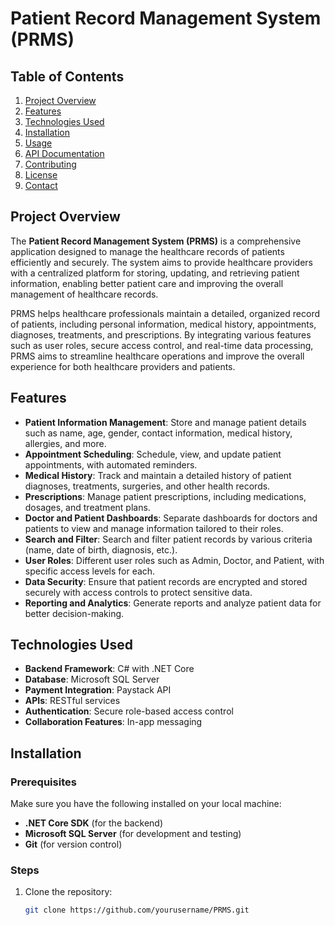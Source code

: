 # Patient Record Management System (PRMS)

## Table of Contents

1. [Project Overview](#project-overview)
2. [Features](#features)
3. [Technologies Used](#technologies-used)
4. [Installation](#installation)
5. [Usage](#usage)
6. [API Documentation](#api-documentation)
7. [Contributing](#contributing)
8. [License](#license)
9. [Contact](#contact)

## Project Overview

The **Patient Record Management System (PRMS)** is a comprehensive application designed to manage the healthcare records of patients efficiently and securely. The system aims to provide healthcare providers with a centralized platform for storing, updating, and retrieving patient information, enabling better patient care and improving the overall management of healthcare records.

PRMS helps healthcare professionals maintain a detailed, organized record of patients, including personal information, medical history, appointments, diagnoses, treatments, and prescriptions. By integrating various features such as user roles, secure access control, and real-time data processing, PRMS aims to streamline healthcare operations and improve the overall experience for both healthcare providers and patients.

## Features

- **Patient Information Management**: Store and manage patient details such as name, age, gender, contact information, medical history, allergies, and more.
- **Appointment Scheduling**: Schedule, view, and update patient appointments, with automated reminders.
- **Medical History**: Track and maintain a detailed history of patient diagnoses, treatments, surgeries, and other health records.
- **Prescriptions**: Manage patient prescriptions, including medications, dosages, and treatment plans.
- **Doctor and Patient Dashboards**: Separate dashboards for doctors and patients to view and manage information tailored to their roles.
- **Search and Filter**: Search and filter patient records by various criteria (name, date of birth, diagnosis, etc.).
- **User Roles**: Different user roles such as Admin, Doctor, and Patient, with specific access levels for each.
- **Data Security**: Ensure that patient records are encrypted and stored securely with access controls to protect sensitive data.
- **Reporting and Analytics**: Generate reports and analyze patient data for better decision-making.

## Technologies Used

- **Backend Framework**: C# with .NET Core
- **Database**: Microsoft SQL Server
- **Payment Integration**: Paystack API
- **APIs**: RESTful services
- **Authentication**: Secure role-based access control
- **Collaboration Features**: In-app messaging

## Installation

### Prerequisites

Make sure you have the following installed on your local machine:

- **.NET Core SDK** (for the backend)
- **Microsoft SQL Server** (for development and testing)
- **Git** (for version control)

### Steps

1. Clone the repository:
   ```bash
   git clone https://github.com/yourusername/PRMS.git
